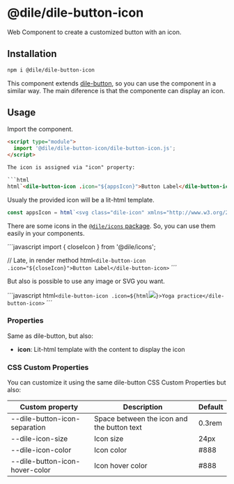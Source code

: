 # @dile/dile-button-icon

Web Component to create a customized button with an icon.

## Installation
```bash
npm i @dile/dile-button-icon
```

This component extends [dile-button](https://github.com/Polydile/dile-components/tree/master/packages/dile-button), so you can use the component in a similar way. The main diference is that the componente can display an icon. 

## Usage

Import the component.

```html
<script type="module">
  import '@dile/dile-button-icon/dile-button-icon.js';
</script>

The icon is assigned via "icon" property:

```html
html`<dile-button-icon .icon="${appsIcon}">Button Label</dile-button-icon>`
```

Usualy the provided icon will be a lit-html template.

```javascript
const appsIcon = html`<svg class="dile-icon" xmlns="http://www.w3.org/2000/svg" height="24px" viewBox="0 0 24 24" width="24px" fill="#000000"><path d="M0 0h24v24H0z" fill="none"/><path d="M4 8h4V4H4v4zm6 12h4v-4h-4v4zm-6 0h4v-4H4v4zm0-6h4v-4H4v4zm6 0h4v-4h-4v4zm6-10v4h4V4h-4zm-6 4h4V4h-4v4zm6 6h4v-4h-4v4zm0 6h4v-4h-4v4z"/></svg>`;
```

There are some icons in the [```@dile/icons``` package](https://github.com/Polydile/dile-components/tree/master/packages/icons). So, you can use them easily in your components.

´´´javascript
import { closeIcon } from '@dile/icons';

// Late, in render method
html`<dile-button-icon .icon="${closeIcon}">Button Label</dile-button-icon>`
´´´

But also is possible to use any image or SVG you want.

´´´javascript
html`<dile-button-icon .icon=${html`<img src="./images/loto.png">`}>Yoga practice</dile-button-icon>`
´´´

### Properties

Same as dile-button, but also:

- **icon**: Lit-html template with the content to display the icon

### CSS Custom Properties

You can customize it using the same dile-button CSS Custom Properties but also:

Custom property | Description | Default
----------------|-------------|---------
--dile-button-icon-separation | Space between the icon and the button text | 0.3rem
--dile-icon-size | Icon size | 24px
--dile-icon-color | Icon color | #888
--dile-button-icon-hover-color | Icon hover color | #888
